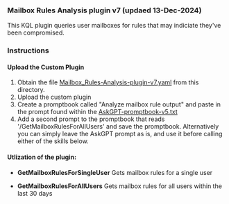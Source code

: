 ### Mailbox Rules Analysis plugin v7 (updaed 13-Dec-2024)

This KQL plugin queries user mailboxes for rules that may indiciate they've been compromised.

### Instructions
#### Upload the Custom Plugin

1. Obtain the file [Mailbox_Rules-Analysis-plugin-v7.yaml](https://raw.githubusercontent.com/RickKotlarz/Copilot-for-Security-Plugins/refs/heads/main/Mailbox_related/Mailbox_Rules-Analysis-plugin-v7.yaml) from this directory.
2. Upload the custom plugin
3. Create a promptbook called "Analyze mailbox rule output" and paste in the prompt found within the [AskGPT-promptbook-v5.txt](https://raw.githubusercontent.com/RickKotlarz/Copilot-for-Security-Plugins/refs/heads/main/Mailbox_related/AskGPT-promptbook-v5.txt)
4. Add a second prompt to the promptbook that reads '/GetMailboxRulesForAllUsers' and save the promptbook. Alternatively you can simply leave the AskGPT prompt as is, and use it before calling either of the skills below.


#### Utlization of the plugin:

- **GetMailboxRulesForSingleUser** Gets mailbox rules for a single user

- **GetMailboxRulesForAllUsers** Gets mailbox rules for all users within the last 30 days

